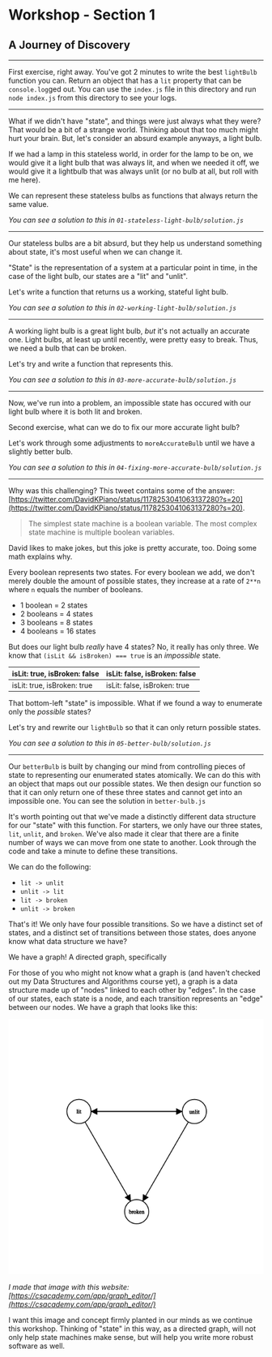 # Workshop - Section 1
## A Journey of Discovery

---

First exercise, right away. You've got 2 minutes to write the best `lightBulb` function you can. Return an object that has a `lit` property that can be `console.log`ged out. You can use the `index.js` file in this directory and run `node index.js` from this directory to see your logs.

---

What if we didn't have "state", and things were just always what they were? That would be a bit of a strange world. Thinking about that too much might hurt your brain. But, let's consider an absurd example anyways, a light bulb.

If we had a lamp in this stateless world, in order for the lamp to be on, we would give it a light bulb that was always lit, and when we needed it off, we would give it a lightbulb that was always unlit (or no bulb at all, but roll with me here).

We can represent these stateless bulbs as functions that always return the same value.

_You can see a solution to this in `01-stateless-light-bulb/solution.js`_

---

Our stateless bulbs are a bit absurd, but they help us understand something about state, it's most useful when we can change it.

"State" is the representation of a system at a particular point in time, in the case of the light bulb, our states are a "lit" and "unlit".

Let's write a function that returns us a working, stateful light bulb.

_You can see a solution to this in `02-working-light-bulb/solution.js`_

---

A working light bulb is a great light bulb, _but_ it's not actually an accurate one. Light bulbs, at least up until recently, were pretty easy to break. Thus, we need a bulb that can be broken.

Let's try and write a function that represents this.

_You can see a solution to this in `03-more-accurate-bulb/solution.js`_

---

Now, we've run into a problem, an impossible state has occured with our light bulb where it is both lit and broken.

Second exercise, what can we do to fix our more accurate light bulb?

Let's work through some adjustments to `moreAccurateBulb` until we have a slightly better bulb.

_You can see a solution to this in `04-fixing-more-accurate-bulb/solution.js`_

---

Why was this challenging? This tweet contains some of the answer: [https://twitter.com/DavidKPiano/status/1178253041063137280?s=20](https://twitter.com/DavidKPiano/status/1178253041063137280?s=20).

> The simplest state machine is a boolean variable. The most complex state machine is multiple boolean variables.

David likes to make jokes, but this joke is pretty accurate, too. Doing some math explains why.

Every boolean represents two states. For every boolean we add, we don't merely double the amount of possible states, they increase at a rate of `2**n` where `n` equals the number of booleans.

- 1 boolean = 2 states
- 2 booleans = 4 states
- 3 booleans = 8 states
- 4 booleans = 16 states

But does our light bulb _really_ have 4 states? No, it really has only three. We know that `(isLit && isBroken) === true` is an _impossible_ state.

| isLit: true, isBroken: false | isLit: false, isBroken: false |
| ---------------------------- | ----------------------------- |
| isLit: true, isBroken: true  | isLit: false, isBroken: true  |

That bottom-left "state" is impossible. What if we found a way to enumerate only the _possible_ states?

Let's try and rewrite our `lightBulb` so that it can only return possible states.

_You can see a solution to this in `05-better-bulb/solution.js`_

---

Our `betterBulb` is built by changing our mind from controlling pieces of state to representing our enumerated states atomically. We can do this with an object that maps out our possible states. We then design our function so that it can only return one of these three states and cannot get into an impossible one.
You can see the solution in `better-bulb.js`

It's worth pointing out that we've made a distinctly different data structure for our "state" with this function. For starters, we only have our three states, `lit`, `unlit`, and `broken`. We've also made it clear that there are a finite number of ways we can move from one state to another. Look through the code and take a minute to define these transitions.

We can do the following:
* `lit -> unlit`
* `unlit -> lit`
* `lit -> broken`
* `unlit -> broken`

That's it! We only have four possible transitions. So we have a distinct set of states, and a distinct set of transitions between those states, does anyone know what data structure we have?

We have a graph! A directed graph, specifically

For those of you who might not know what a graph is (and haven't checked out my Data Structures and Algorithms course yet), a graph is a data structure made up of "nodes" linked to each other by "edges". In the case of our states, each state is a node, and each transition represents an "edge" between our nodes. We have a graph that looks like this:

![](../images/lightBulbGraph.png)

_I made that image with this website: [https://csacademy.com/app/graph_editor/](https://csacademy.com/app/graph_editor/)_

I want this image and concept firmly planted in our minds as we continue this workshop. Thinking of "state" in this way, as a directed graph, will not only help state machines make sense, but will help you write more robust software as well.
